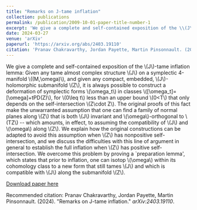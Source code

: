 ```yaml
---
title: "Remarks on J-tame inflation"
collection: publications
permalink: /publication/2009-10-01-paper-title-number-1
excerpt: 'We give a complete and self-contained exposition of the \\(J\\)-tame inflation lemma: Given any tame almost complex structure \\(J\\) on a symplectic 4-manifold \\((M,\omega)\\), and given any compact, embedded, \\(J\\)-holomorphic submanifold \\(Z\\), it is always possible to construct a deformation of symplectic forms \\(\omega_t\\) in classes \\([\omega_t]=[\omega]+tPD(Z)\\), for \\(0\leq t\\) less than an upper bound \\(0<T\\) that only depends on the self-intersection \\(Z\cdot Z\\).'
date: 2024-03-27
venue: 'arXiv'
paperurl: 'https://arxiv.org/abs/2403.19110'
citation: 'Pranav Chakravarthy, Jordan Payette, Martin Pinsonnault. (2024). &quot;Remarks on J-tame inflation.&quot; <i>arXiv:2403.19110</i>.'
---
```

We give a complete and self-contained exposition of the \\(J\\)-tame inflation lemma: Given any tame almost complex structure \\(J\\) on a symplectic 4-manifold \\((M,\omega)\\), and given any compact, embedded, \\(J\\)-holomorphic submanifold \\(Z\\), it is always possible to construct a deformation of symplectic forms \\(\omega_t\\) in classes \\([\omega_t]=[\omega]+tPD(Z)\\), for \\(0\leq t\\) less than an upper bound \\(0<T\\) that only depends on the self-intersection \\(Z\cdot Z\\). The original proofs of this fact make the unwarranted assumption that one can find a family of normal planes along \\(Z\\) that is both \\(J\\) invariant and \\(\omega\\)-orthogonal to \\(TZ\\) -- which amounts, in effect, to assuming the compatibility of \\(J\\) and \\(\omega\\) along \\(Z\\). We explain how the original constructions can be adapted to avoid this assumption when \\(Z\\) has nonpositive self-intersection, and we discuss the difficulties with this line of argument in general to establish the full inflation when \\(Z\\) has positive self-intersection. We overcome this problem by proving a `preparation lemma', which states that prior to inflation, one can isotop \\(\omega\\) within its cohomology class to a new form that still tames \\(J\\) and which is compatible with \\(J\\) along the submanifold \\(Z\\).

[Download paper here](https://arxiv.org/abs/2403.19110)

Recommended citation: Pranav Chakravarthy, Jordan Payette, Martin Pinsonnault. (2024). &quot;Remarks on J-tame inflation.&quot; <i>arXiv:2403.19110</i>.
